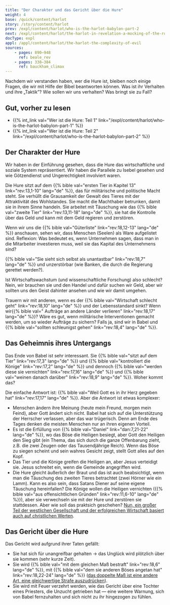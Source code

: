 ```yaml
---
title: "Der Charakter und das Gericht über die Hure"
weight: 4
base: /quick/content/harlot
story: /story/content/harlot
prev: /expl/content/harlot/who-is-the-harlot-babylon-part-2
next: /expl/content/harlot/the-harlot-in-revelation-a-mocking-of-the-roman-empire
docType: expl
appl: /appl/content/harlot/the-harlot-the-complexity-of-evil
sources: 
    - pages: 890–948
      ref: beale_rev
    - pages: 338–384
      ref: bauckham_climax
---
```


Nachdem wir verstanden haben, wer die Hure ist, bleiben noch einige Fragen, die wir mit Hilfe der Bibel beantworten können. Was ist ihr Verhalten und ihre „Taktik”? Wie sollen wir uns verhalten? Was bringt sie zu Fall?

## Gut, vorher zu lesen

<a name="6a87"></a>
- {{% int_link val="Wer ist die Hure: Teil 1" link="/expl/content/harlot/who-is-the-harlot-babylon-part-1" %}}
- {{% int_link val="Wer ist die Hure: Teil 2" link="/expl/content/harlot/who-is-the-harlot-babylon-part-2" %}}

## Der Charakter der Hure

<a name="8e26"></a>
Wir haben in der Einführung gesehen, dass die Hure das wirtschaftliche und soziale System repräsentiert. Wir haben die Parallele zu Isebel gesehen und wie Götzendienst und Ungerechtigkeit involviert waren.

Die Hure sitzt auf dem {{% bible val="ersten Tier in Kapitel 13" link="rev:13,1-10" lang="de" %}}, das für militärische und politische Macht steht. Sie verhüllt die Grausamkeit der Gewalt des Tieres mit der Attraktivität des Wohlstandes. Sie macht die Machthaber betrunken, damit sie in ihrem Sinne handeln. Sie arbeitet mit Täuschung wie das {{% bible val="zweite Tier" link="rev:13,11-18" lang="de" %}}, sie hat die Kontrolle über das Geld und kann mit dem Geld regieren und zerstören.

Wenn wir uns die {{% bible val="Güterliste" link="rev:18,12-13" lang="de" %}} anschauen, sehen wir, dass Menschen (Seelen) als Ware aufgelistet sind. Reflexion: Was bedeutet es, wenn Unternehmen sagen, dass man in die Mitarbeiter investieren muss, weil sie das Kapital des Unternehmens sind?

{{% bible val="Sie sieht sich selbst als unantastbar" link="rev:18,7" lang="de" %}} und unzerstörbar (wie Banken, die durch die Regierung gerettet werden?).

Ist Wirtschaftswachstum (und wissenschaftliche Forschung) also schlecht? Nein, wir brauchen sie und den Handel und dafür suchen wir Geld, aber wir sollten uns den Geist dahinter ansehen und wie wir damit umgehen.

Trauern wir mit anderen, wenn es der {{% bible val="Wirtschaft schlecht geht" link="rev:18,10" lang="de" %}} und der Lebensstandard sinkt? Wenn wir{{% bible val=" Aufträge an andere Länder verlieren" link="rev:18,17" lang="de" %}}? Wäre es gut, wenn militärische Interventionen gemacht werden, um so wieder Aufträge zu sichern? Falls ja, sind wir in Babel und {{% bible val="sollten schleunigst gehen" link="rev:18,4" lang="de" %}}.

## Das Geheimnis ihres Untergangs

<a name="a995"></a>
Das Ende von Babel ist sehr interessant. Sie {{% bible val="sitzt auf dem Tier" link="rev:17,3" lang="de" %}} und {{% bible val="kontrolliert die Könige" link="rev:17,2" lang="de" %}} und dennoch {{% bible val="werden diese sie vernichten" link="rev:17,16" lang="de" %}} und {{% bible val="weinen danach darüber" link="rev:18,9" lang="de" %}}. Woher kommt das?

Die einfache Antwort ist: {{% bible val="Weil Gott es in ihr Herz gegeben hat" link="rev:17,17" lang="de" %}}. Aber die Antwort ist etwas komplexer:

- Menschen ändern ihre Meinung (heute mein Freund, morgen mein Feind), aber Gott ändert sich nicht. Babel hat sich auf die Unterstützung der Herrscher verlassen, aber das war trügerisch. Denn am Ende des Tages denken die meisten Menschen nur an ihren eigenen Vorteil.
- Es ist die Erfüllung von {{% bible val="Daniel" link="dan:7,21-22" lang="de" %}}, wo das Böse die Heiligen besiegt, aber Gott den Heiligen den Sieg gibt (ein Thema, das sich durch die ganze Offenbarung zieht, z.B. die zwei Zeugen oder das Tausendjährige Reich). Wenn das Böse zu siegen scheint und sein wahres Gesicht zeigt, stellt Gott alles auf den Kopf.
- Das Tier und die Könige greifen die Heiligen an, aber Jesus verteidigt sie. Jesus schreitet ein, wenn die Gemeinde angegriffen wird.
- Die Hure gleicht äußerlich der Braut und das ist auch beabsichtigt, wenn man die Täuschung des zweiten Tieres betrachtet (zwei Hörner wie ein Lamm). Kann es also sein, dass Satans Diener auf seine eigene Täuschung hereinfallen? Die Könige wollen die Heiligen vernichten ({{% bible val="aus offensichtlichen Gründen" link="rev:11,6-10" lang="de" %}}), aber sie verwechseln sie mit der Hure und zerstören sie stattdessen. Aber wie soll das praktsich geschehen? [Nun, ein großer Teil der westlichen Gesellschaft und der erfolgreichen Wirtschaft basiert auch auf christlichen Werten](https://www.pdfdrive.com/the-book-that-made-your-world-how-the-bible-created-the-soul-of-western-civilization-e200370906.html).

## Das Gericht über die Hure

<a name="db66"></a>
Das Gericht wird aufgrund ihrer Taten gefällt:

- Sie hat sich für unangreifbar gehalten -&gt; das Unglück wird plötzlich über sie kommen (sehr kurze Zeit).
- Sie wird {{% bible val="mit dem gleichen Maß bestraft" link="rev:18,6" lang="de" %}}, mit {{% bible val="dem sie anderen Böses angetan hat" link="rev:18,22-24" lang="de" %}} ([das doppelte Maß ist eine andere Art, eine gleichwertige Strafe auszudrücken](https://meredithkline.com/klines-works/articles-and-essays/double-trouble/)).
- Sie wird mit Feuer verzehrt werden, wie das Gericht über eine Tochter eines Priesters, die Unzucht getrieben hat — eine weitere Warnung, sich von Babel fernzuhalten und sich nicht zu ihr hingezogen zu fühlen.
